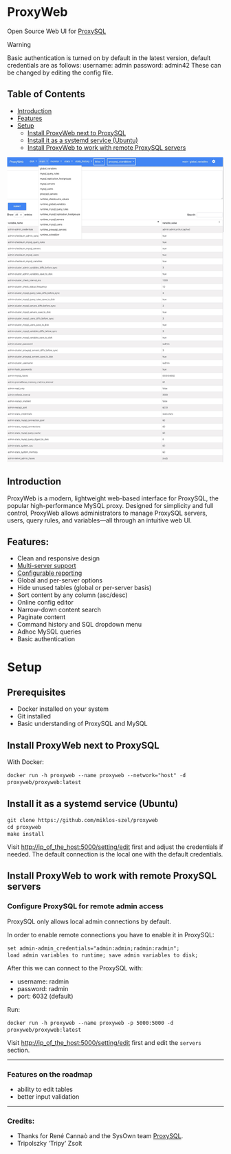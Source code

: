 # ProxyWeb
Open Source Web UI for [ProxySQL](https://proxysql.com/)

> [!WARNING]  
> Basic authentication is turned on by default in the latest version, default credentials are as follows:
> username: admin
> password: admin42
> These can be changed by editing the config file.

## Table of Contents

- [Introduction](#introduction)
- [Features](#features)
- [Setup](#setup)
  - [Install ProxyWeb next to ProxySQL](#install-proxyweb-next-to-proxysql)
  - [Install it as a systemd service (Ubuntu)](#install-it-as-a-systemd-service-ubuntu)
  - [Install ProxyWeb to work with remote ProxySQL servers](#install-proxyweb-to-work-with-remote-proxysql-servers)


![ProxyWeb ui](misc/images/ProxyWeb_main.jpg)

## Introduction
ProxyWeb is a modern, lightweight web-based interface for ProxySQL, the popular high-performance MySQL proxy. Designed for simplicity and full control, ProxyWeb allows administrators to manage ProxySQL servers, users, query rules, and variables—all through an intuitive web UI.

## Features:
- Clean and responsive design
- [Multi-server support](misc/images/ProxyWeb_servers.jpg)
- [Configurable reporting](misc/images/ProxyWeb_report.jpg)
- Global and per-server options
- Hide unused tables (global or per-server basis)
- Sort content by any column (asc/desc)
- Online config editor
- Narrow-down content search
- Paginate content
- Command history and SQL dropdown menu 
- Adhoc MySQL queries
- Basic authentication


# Setup

## Prerequisites

- Docker installed on your system
- Git installed
- Basic understanding of ProxySQL and MySQL

## Install ProxyWeb next to ProxySQL
With Docker:
```
docker run -h proxyweb --name proxyweb --network="host" -d proxyweb/proxyweb:latest
```
## Install it as a systemd service (Ubuntu)
```
git clone https://github.com/miklos-szel/proxyweb
cd proxyweb
make install
```
Visit  [http://ip_of_the_host:5000/setting/edit](http://ip_of_the_host:5000/setting/edit) first and adjust the credentials if needed.
The default connection is the local one with the default credentials.

## Install ProxyWeb to work with remote ProxySQL servers
### Configure ProxySQL for remote admin access

ProxySQL only allows local admin connections by default.

In order to enable remote connections you have to enable it in ProxySQL:

```
set admin-admin_credentials="admin:admin;radmin:radmin";
load admin variables to runtime; save admin variables to disk;
```

After this we can connect to the ProxySQL with:
- username: radmin
- password: radmin
- port: 6032 (default)

Run:
```
docker run -h proxyweb --name proxyweb -p 5000:5000 -d proxyweb/proxyweb:latest
```

Visit [http://ip_of_the_host:5000/setting/edit](http://ip_of_the_host:5000/setting/edit) first and edit the `servers`
section.

---

### Features on the roadmap
- ability to edit tables
- better input validation

---
### Credits:

- Thanks for René Cannaò and the SysOwn team  [ProxySQL](https://proxysql.com/).
- Tripolszky 'Tripy' Zsolt


